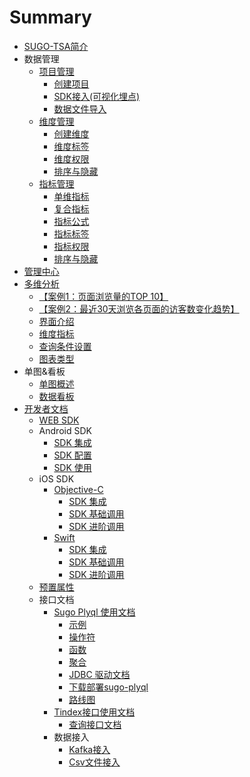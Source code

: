 # Summary
* [SUGO-TSA简介](book-index-tsa.md)
* 数据管理
  * [项目管理](project-management.md)
    * [创建项目](project-management.md#create-project)
    * [SDK接入(可视化埋点)](project-management.md#sdk-access)
    * [数据文件导入](project-management.md#file-access)
  * [维度管理](dimension-management.md)
    * [创建维度](dimension-management.md#anchor-1)
    * [维度标签](dimension-management.md#anchor-2)
    * [维度权限](dimension-management.md#anchor-3)
    * [排序与隐藏](dimension-management.md#anchor-4)
  * [指标管理](indicator-management.md)
    * [单维指标](indicator-management.md#anchor-1)
    * [复合指标](indicator-management.md#anchor-2)
    * [指标公式](indicator-management.md#anchor-3)
    * [指标标签](indicator-management.md#anchor-4)
    * [指标权限](indicator-management.md#anchor-5)
    * [排序与隐藏](indicator-management.md#anchor-6)
* [管理中心](mana-company.md)
* [多维分析](analytics/data-index.md)
  * [【案例1：页面浏览量的TOP 10】](analytics/data-index.md#case1)
  * [【案例2：最近30天浏览各页面的访客数变化趋势】](analytics/data-index.md#case2)
  * [界面介绍](analytics/data-index.md#intro)
  * [维度指标](analytics/dimen-quota.md)
  * [查询条件设置](analytics/query-condition.md)
  * [图表类型](analytics/chart-intro.md)
* 单图&看板 
  * [单图概述](analytics/slices&board.md#slices)
  * [数据看板](analytics/slices&board.md#board)
* [开发者文档](developer-docs-web.md)
  * [WEB SDK](developer-docs-web.md)
  * Android SDK
    * [SDK 集成](developer/android/README.md#anchor-1)
    * [SDK 配置](developer/android/README.md#anchor-2)
    * [SDK 使用](developer/android/README.md#anchor-3)
  * iOS SDK
    * [Objective-C](developer/ios/objc/README.md)
      * [SDK 集成](developer/ios/objc/README.md#anchor-1)
      * [SDK 基础调用](developer/ios/objc/README.md#anchor-2)
      * [SDK 进阶调用](developer/ios/objc/README.md#anchor-3)
    * [Swift](developer/ios/swift/README.md)
      * [SDK 集成](developer/ios/swift/README.md#anchor-1)
      * [SDK 基础调用](developer/ios/swift/README.md#anchor-2)
      * [SDK 进阶调用](developer/ios/swift/README.md#anchor-3)
  * [预置属性](developer/web/dimensions.md)
  * 接口文档
    * [Sugo Plyql 使用文档](developer/interfaces/sugo-plyql.md)
      * [示例](developer/interfaces/sugo-plyql.md#example)
      * [操作符](developer/interfaces/sugo-plyql.md#operators)
      * [函数](developer/interfaces/sugo-plyql.md#functions)
      * [聚合](developer/interfaces/sugo-plyql.md#aggregations)
      * [JDBC 驱动文档](developer/interfaces/jdbc.md)
      * [下载部署sugo-plyql](/developer/interfaces/download-plyql.md)
      * [路线图](developer/interfaces/plyql-roadmap.md)
    * [Tindex接口使用文档](developer/query/index.md)
      - [查询接口文档](/developer/query/query.md)
    * 数据接入
      * [Kafka接入](developer/data-access/kakfa-druid.md)
      * [Csv文件接入](developer/data-access/csv-druid.md)
  


